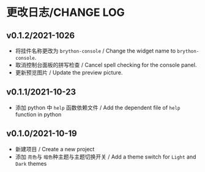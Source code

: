 # 更改日志/CHANGE LOG

## v0.1.2/2021-1026

- 将挂件名称更改为 `brython-console` / Change the widget name to `brython-console`.
- 取消控制台面板的拼写检查 / Cancel spell checking for the console panel.
- 更新预览图片 / Update the preview picture.

## v0.1.1/2021-10-23

- 添加 python 中 `help` 函数依赖文件 / Add the dependent file of `help` function in python

## v0.1.0/2021-10-19

- 新建项目 / Create a new project
- 添加 `亮色`与 `暗色`种主题与主题切换开关 / Add a theme switch for `Light` and `Dark` themes
